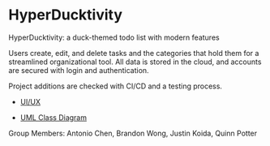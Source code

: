 # HyperDucktivity

HyperDucktivity: a duck-themed todo list with modern features

Users create, edit, and delete tasks and the categories that hold them for a streamlined organizational tool. All data is stored in the cloud, and accounts are secured with login and authentication. 

Project additions are checked with CI/CD and a testing process. 

- [UI/UX](https://www.figma.com/design/AQ2A8JZ1UcukN1M0KmOwQ8/Hyperducktivity-UI-Prototype%2FStoryboard?node-id=0-1&t=NdCUSGFDL9p2E7JI-0)

- [UML Class Diagram](./docs/uml.md)

Group Members: Antonio Chen, Brandon Wong, Justin Koida, Quinn Potter
